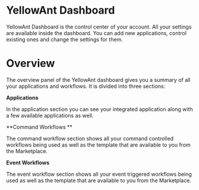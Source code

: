# YellowAnt Dashboard

YellowAnt Dashboard is the control center of your account. All your settings are available inside the dashboard. You can add new applications, control existing ones and change the settings for them. 

# Overview

The overview panel of the YellowAnt dashboard gives you a summary of all your applications and workflows. It is divided into three sections:

**Applications**

In the application section you can see your integrated application along with a few available applications as well. 

**Command Workflows **

The command workflow section shows all your command controlled workflows being used as well as the template that are available to you from the Marketplace. 

**Event Workflows**

The event workflow section shows all your event triggered workflows being used as well as the template that are available to you from the Marketplace.

